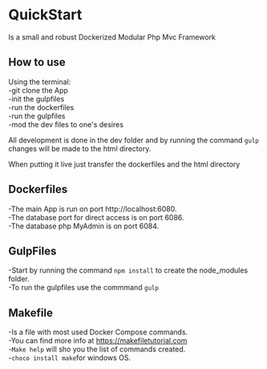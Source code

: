 # QuickStart

Is a small and robust Dockerized Modular Php Mvc Framework

## How to use

Using the terminal:  
-git clone the App  
-init the gulpfiles  
-run the dockerfiles  
-run the gulpfiles  
-mod the dev files to one's desires

All development is done in the dev folder and by running the command `gulp`
changes will be made to the html directory.

When putting it live just transfer the dockerfiles and the html directory

## Dockerfiles

-The main App is run on port http://localhost:6080.  
-The database port for direct access is on port 6086.  
-The database php MyAdmin is on port 6084.

## GulpFiles

-Start by running the command `npm install` to create the node_modules folder.  
-To run the gulpfiles use the commmand `gulp`

## Makefile

-Is a file with most used Docker Compose commands.  
-You can find more info at https://makefiletutorial.com  
-`Make help` will sho you the list of commands created.  
-`choco install make`for windows OS.
